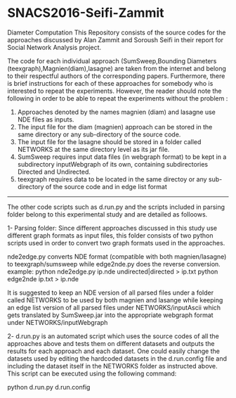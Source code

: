 # SNACS2016-Seifi-Zammit
Diameter Computation
This Repository consists of the source codes for the approaches discussed by Alan Zammit and Soroush Seifi in their report for Social Network Analysis project. 

The code for each individual approach (SumSweep,Bounding Diameters (teexgraph),Magnien(diam),lasagne) are taken from the internet and belong to their respectful authors of the corresponding papers. Furthermore, there is brief instructions for each of these approaches for somebody who is interested to repeat the experiments. However, the reader should note the following in order to be able to repeat the experiments without the problem :

1. Approaches denoted by the names magnien (diam) and lasagne use NDE files as inputs. 
2. The input file for the diam (magnien) approach can be stored in the same directory or any sub-directory of the source code.
3. The input file for the lasagne should be stored in a folder called NETWORKS at the same directory level as its jar file.
4. SumSweep requires input data files (in webgraph format) to be kept in a subdirectory inputWebgraph of its own, containing subdirectories Directed and Undirected.
4. teexgraph requires data to be located in the same directoy or any sub-directory of the source code and in edge list format

-------------------------------------------------------------------------------------------------
The other code scripts such as d.run.py and the scripts included in parsing folder belong to this experimental study and are detailed as folloows.

1- Parsing folder: 
Since different approaches discussed in this study use different graph formats as input files, this folder consists of two python scripts used in order to convert two graph formats used in the approaches.

nde2edge.py converts NDE format (compatible with both magnien/lasagne) to teexgraph/sumsweep while edge2nde.py does the reverse conversion.
example:
python nde2edge.py ip.nde undirected|directed > ip.txt
python edge2nde ip.txt > ip.nde


It is suggested to keep an NDE version of all parsed files under a folder called NETWORKS to be used by both magnien and lasange while keeping an edge list version of all parsed files under NETWORKS/inputAscii which gets translated by SumSweep.jar into the appropriate webgraph format under NETWORKS/inputWebgraph


2- d.run.py is an automated script which uses the source codes of all the approaches above and tests them on different datasets and outputs the results for each approach and each dataset. One could easily change the datasets used by editing the hardcoded datasets in the  d.run.config file and including the dataset itself in the NETWORKS folder as instructed above.
This script can be executed using the following command:

python d.run.py d.run.config



